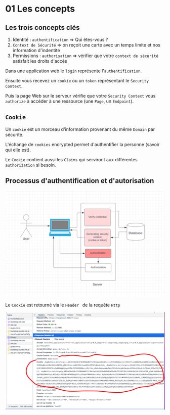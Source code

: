 # 01 Les concepts



## Les trois concepts clés

1. Identité : `authentification` => Qui êtes-vous ?
2. `Context de Sécurité` => on reçoit une carte avec un temps limite et nos information d'indentité
3. Permissions : `authorisation` => vérifier que votre `context de sécurité` satisfait les droits d'accès

Dans une application web le `login` représente l'`authentification`.

Ensuite vous recevez un `cookie` ou un `token` représentant le `Security Context`.

Puis la page Web sur le serveur vérifie que votre `Security Context` vous  `authorize` à accéder à une ressource (une `Page`, un `Endpoint`).



## `Cookie`

Un `cookie` est un morceau d'information provenant du même `Domain` par sécurité.

L'échange de `cookies` encrypted permet d'authentifier la personne (savoir qui elle est).

Le `Cookie` contient aussi les `Claims` qui serviront aux différentes `authorization` si besoin.

## Processus d'authentification et d'autorisation

<img src="assets/auth-precess-diagram.png" alt="auth-precess-diagram" style="zoom:50%;" />

Le `Cookie` est retourné via le `Header ` de la requête `Http`

<img src="assets/cookie-transport-via-http-header-pzv.png" alt="cookie-transport-via-http-header-pzv" style="zoom:50%;" />







